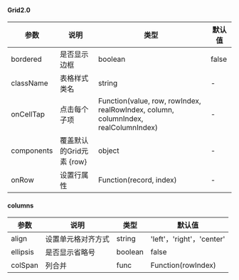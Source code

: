 

#### Grid2.0
参数 | 说明 | 类型 | 默认值
---|---|---|---
bordered | 是否显示边框 | boolean | false
className | 表格样式类名 | string | -
onCellTap | 点击每个子项 | Function(value, row, rowIndex, realRowIndex, column, columnIndex, realColumnIndex) | -
components | 覆盖默认的Grid元素 {row} | object | -
onRow | 设置行属性 | Function(record, index) | -


#### columns
参数 | 说明 | 类型 | 默认值
---|---|---|---
align | 设置单元格对齐方式 | string | 'left'，'right'，'center'
ellipsis | 是否显示省略号 | boolean | false
colSpan | 列合并 | func | Function(rowIndex)